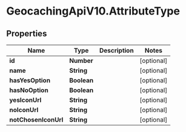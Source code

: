 # GeocachingApiV10.AttributeType

## Properties
Name | Type | Description | Notes
------------ | ------------- | ------------- | -------------
**id** | **Number** |  | [optional] 
**name** | **String** |  | [optional] 
**hasYesOption** | **Boolean** |  | [optional] 
**hasNoOption** | **Boolean** |  | [optional] 
**yesIconUrl** | **String** |  | [optional] 
**noIconUrl** | **String** |  | [optional] 
**notChosenIconUrl** | **String** |  | [optional] 



